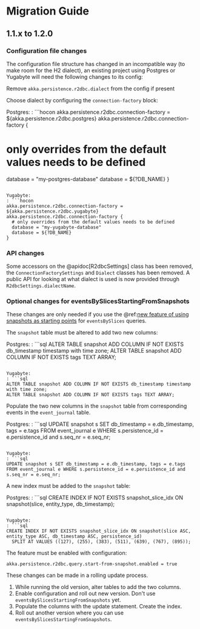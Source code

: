 # Migration Guide

## 1.1.x to 1.2.0

### Configuration file changes
The configuration file structure has changed in an incompatible way (to make room for the H2 dialect), 
an existing project using Postgres or Yugabyte will need the following changes to its config:

Remove `akka.persistence.r2dbc.dialect` from the config if present

Choose dialect by configuring the `connection-factory` block:

Postgres:
: ```hocon
akka.persistence.r2dbc.connection-factory = ${akka.persistence.r2dbc.postgres}
akka.persistence.r2dbc.connection-factory {
  # only overrides from the default values needs to be defined
  database = "my-postgres-database"
  database = ${?DB_NAME}
}
```

Yugabyte:
: ```hocon
akka.persistence.r2dbc.connection-factory = ${akka.persistence.r2dbc.yugabyte}
akka.persistence.r2dbc.connection-factory {
  # only overrides from the default values needs to be defined
  database = "my-yugabyte-database"
  database = ${?DB_NAME}
}
```

### API changes
Some accessors on the @apidoc[R2dbcSettings] class has been removed, the `ConnectionFactorySettings` and `Dialect` classes has been removed. A public API for looking at what dialect is used is now provided through `R2dbcSettings.dialectName`.

<a id="eventsBySlicesStartingFromSnapshots"></a>

### Optional changes for eventsBySlicesStartingFromSnapshots

These changes are only needed if you use the @ref:[new feature of using snapshots as starting points](query.md#eventsbyslicesstartingfromsnapshots)
for `eventsBySlices` queries.

The `snapshot` table must be altered to add two new columns:

Postgres:
: ```sql
ALTER TABLE snapshot ADD COLUMN IF NOT EXISTS db_timestamp timestamp with time zone;
ALTER TABLE snapshot ADD COLUMN IF NOT EXISTS tags TEXT ARRAY;
```

Yugabyte:
: ```sql
ALTER TABLE snapshot ADD COLUMN IF NOT EXISTS db_timestamp timestamp with time zone;
ALTER TABLE snapshot ADD COLUMN IF NOT EXISTS tags TEXT ARRAY;
```

Populate the two new columns in the `snapshot` table from corresponding events in the `event_journal` table.

Postgres:
: ```sql
UPDATE snapshot s SET db_timestamp = e.db_timestamp, tags = e.tags FROM event_journal e WHERE s.persistence_id = e.persistence_id and s.seq_nr = e.seq_nr;
```

Yugabyte:
: ```sql
UPDATE snapshot s SET db_timestamp = e.db_timestamp, tags = e.tags FROM event_journal e WHERE s.persistence_id = e.persistence_id and s.seq_nr = e.seq_nr;
```

A new index must be added to the `snapshot` table:

Postgres:
: ```sql
CREATE INDEX IF NOT EXISTS snapshot_slice_idx ON snapshot(slice, entity_type, db_timestamp);
```

Yugabyte:
: ```sql
CREATE INDEX IF NOT EXISTS snapshot_slice_idx ON snapshot(slice ASC, entity_type ASC, db_timestamp ASC, persistence_id)
  SPLIT AT VALUES ((127), (255), (383), (511), (639), (767), (895));
```

The feature must be enabled with configuration:

```hocon
akka.persistence.r2dbc.query.start-from-snapshot.enabled = true
```

These changes can be made in a rolling update process.

1. While running the old version, alter tables to add the two columns.
2. Enable configuration and roll out new version. Don't use `eventsBySlicesStartingFromSnapshots` yet.
3. Populate the columns with the update statement. Create the index.
4. Roll out another version where you can use `eventsBySlicesStartingFromSnapshots`.
